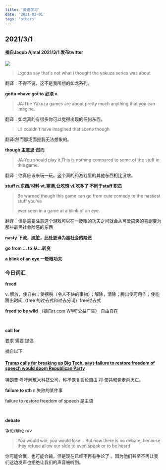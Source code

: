 ```yaml
---
title: '英语学习'
date: '2021-03-01'
tags: 'others'
---
```




## 2021/3/1

#### 摘自Jaqub Ajmal 2021/3/1 发布twitter

![](/images/twitter01.jpg)

> L:gotta say that's not what i thought the yakuza series was about				

翻译：不得不说，这不是我所想的如龙系列。

**gotta =have got to** **必须 v.**

> JA:The Yakuza games are about pretty much anything that you can imagine.

翻译：如龙真的有很多你可以觉得出现的任何东西。

>L:I couldn't have imagined that scene though

翻译:然而那场面是我无法想象的。

**though 主意思:然而**

> JA:You should play it.This is nothing compared to some of the stuff in this game.

翻译：你真应该来玩一玩。这个真的和游戏里的其他东西相比没啥。

**stuff n.东西/材料  vt.塞满,让吃饱 vi.吃多了 不同于staff 职员**

> Be warned though this game can go from cute comedy to the nastiest stuff you've 
>
> ever seen in a game at a blink of an eye.

翻译：但是需要注意这个游戏可以在一眨眼的功夫之间就会从可爱搞笑的喜剧变为那些最黑社会险恶的东西

**nasty 下流，肮脏，此处更译为黑社会的险恶**

**go from ... to** **从...转变**

**a blink of an eye 一眨眼功夫**

### 今日词汇

**freed** 

 v. 解放，使自由；使摆脱（令人不快的事物）；解除，清除；腾出使可用作；使能腾出时间（free 的过去式和过去分词）free过去式

**freed to be wild** （摘自rt.com WWF公益广告）  自由自在

<br/>

**call for**

要求 需要 提倡

摘自以下

#### [Trump calls for breaking up Big Tech, says failure to restore freedom of speech would doom Republican Party](https://www.rt.com/usa/516833-trump-censorship-big-tech/)

特朗普 呼吁解散大科技公司，称不恢复言论自由 将 使共和党走向灭亡。

**failure to sth** n.失败的某件事

failure to restore freedom of speech 是主语

<br/>

**debate** 

 争论/辩论 n/v

> You would win, you would lose... But now there is no debate, because they refuse allow our side to even speak or to be heard

你可能会赢，也可能会输，但是现在已经不再有争论了 。因为他们甚至不再让我们这边发声也拒绝让我们的声音被听到。